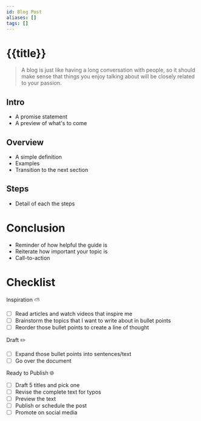 ```yaml
---
id: Blog Post
aliases: []
tags: []
---
```


# {{title}}

> A blog is just like having a long conversation with people, so it should make sense that things you enjoy talking about will be closely related to your passion.

## Intro

- A promise statement
- A preview of what's to come

## Overview

- A simple definition
- Examples
- Transition to the next section

## Steps

- Detail of each the steps

# Conclusion

- Reminder of how helpful the guide is
- Reiterate how important your topic is
- Call-to-action

# Checklist

Inspiration ⛅

- [ ] Read articles and watch videos that inspire me
- [ ] Brainstorm the topics that I want to write about in bullet points
- [ ] Reorder those bullet points to create a line of thought

Draft ✏️

- [ ] Expand those bullet points into sentences/text
- [ ] Go over the document

Ready to Publish 🌐

- [ ] Draft 5 titles and pick one
- [ ] Revise the complete text for typos
- [ ] Preview the text
- [ ] Publish or schedule the post
- [ ] Promote on social media
